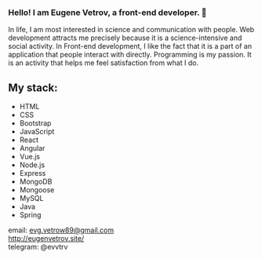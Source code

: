 ### Hello! I am Eugene Vetrov, a front-end developer. 👋

In life, I am most interested in science and communication with people. Web development attracts me precisely because it is a science-intensive and social activity.
In Front-end development, I like the fact that it is a part of an application that people interact with directly.
Programming is my passion. It is an activity that helps me feel satisfaction from what I do.

## My stack:
- HTML
- CSS
- Bootstrap
- JavaScript
- React
- Angular
- Vue.js
- Node.js
- Express
- MongoDB
- Mongoose
- MySQL
- Java
- Spring

email: evg.vetrow89@gmail.com  
http://eugenvetrov.site/  
telegram: @evvtrv
